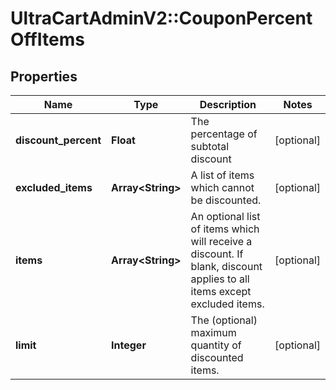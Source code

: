 # UltraCartAdminV2::CouponPercentOffItems

## Properties
Name | Type | Description | Notes
------------ | ------------- | ------------- | -------------
**discount_percent** | **Float** | The percentage of subtotal discount | [optional] 
**excluded_items** | **Array&lt;String&gt;** | A list of items which cannot be discounted. | [optional] 
**items** | **Array&lt;String&gt;** | An optional list of items which will receive a discount.  If blank, discount applies to all items except excluded items. | [optional] 
**limit** | **Integer** | The (optional) maximum quantity of discounted items. | [optional] 


